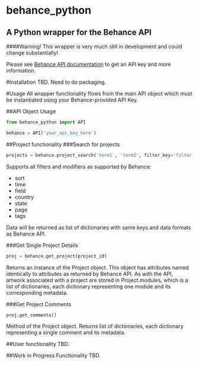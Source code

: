 behance_python
==============

A Python wrapper for the Behance API
------------------------------------

####Warning! This wrapper is very much still in development and could change substantially!

Please see [Behance API documentation](http://www.behance.net/dev) to get an API key and more information.

#Installation
TBD. Need to do packaging.

#Usage
All wrapper functionality flows from the main API object which must be
instantiated using your Behance-provided API Key.

##API Object Usage
```python
from behance_python import API

behance = API('your_api_key_here')
```

##Project functionality
###Search for projects
```python
projects = behance.project_search('term1', 'term2', filter_key='filter_value')
```

Supports all filters and modifiers as supported by Behance:
- sort
- time
- field
- country
- state
- page
- tags

Data will be returned as list of dictionaries with same keys and data formats
as Behance API.

###Get Single Project Details
```python
proj = behance.get_project(project_id)
```

Returns an instance of the Project object. This object has attributes named
identically to attributes as returned by Behance API. As with the API, 
artwork associated with a project are stored in Project.modules, which is a list
of dictionaries, each dictionary representing one module and its corresponding
metadata.

###Get Project Comments
```python
proj.get_comments()
```
Method of the Project object. Returns list of dictionaries, each dictionary
representing a single comment and its metadata.

##User functionality
TBD.

##Work in Progress Functionality
TBD.
